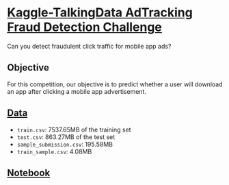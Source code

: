 # [Kaggle-TalkingData AdTracking Fraud Detection Challenge](https://www.kaggle.com/c/talkingdata-adtracking-fraud-detection#description)
Can you detect fraudulent click traffic for mobile app ads?

## Objective

For this competition, our objective is to predict whether a user will download an app after clicking a mobile 
app advertisement.

## [Data](https://www.kaggle.com/c/talkingdata-adtracking-fraud-detection/data)

- `train.csv`:                      7537.65MB of the training set
- `test.csv`:                       863.27MB of the test set
- `sample_submission.csv`:         195.58MB
- `train_sample.csv`:               4.08MB


## [Notebook](http://nbviewer.jupyter.org/github/andersy005/kaggle-talkingdata-adtracking-fraud-detection/blob/master/kaggle-dask-gce.ipynb)

